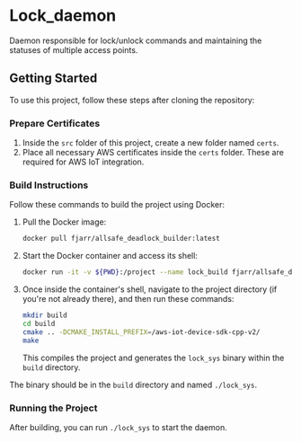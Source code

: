 # Lock_daemon
Daemon responsible for lock/unlock commands and maintaining the statuses of multiple access points.

## Getting Started

To use this project, follow these steps after cloning the repository:

### Prepare Certificates

1. Inside the `src` folder of this project, create a new folder named `certs`.
2. Place all necessary AWS certificates inside the `certs` folder. These are required for AWS IoT integration.

### Build Instructions

Follow these commands to build the project using Docker:

1. Pull the Docker image:
    ```bash
    docker pull fjarr/allsafe_deadlock_builder:latest
    ```

2. Start the Docker container and access its shell:
    ```bash
    docker run -it -v ${PWD}:/project --name lock_build fjarr/allsafe_deadlock_builder:latest bash
    ```

3. Once inside the container's shell, navigate to the project directory (if you're not already there), and then run these commands:
    ```bash
    mkdir build
    cd build
    cmake .. -DCMAKE_INSTALL_PREFIX=/aws-iot-device-sdk-cpp-v2/
    make
    ```
    This compiles the project and generates the `lock_sys` binary within the `build` directory.

The binary should be in the `build` directory and named `./lock_sys`.

### Running the Project

After building, you can run `./lock_sys` to start the daemon.

